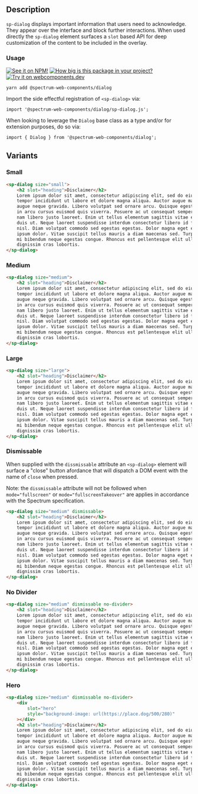 ## Description

`sp-dialog` displays important information that users need to acknowledge. They appear over the interface and block further interactions. When used directly the `sp-dialog` element surfaces a `slot` based API for deep customization of the content to be included in the overlay.

### Usage

[![See it on NPM!](https://img.shields.io/npm/v/@spectrum-web-components/dialog?style=for-the-badge)](https://www.npmjs.com/package/@spectrum-web-components/dialog)
[![How big is this package in your project?](https://img.shields.io/bundlephobia/minzip/@spectrum-web-components/dialog?style=for-the-badge)](https://bundlephobia.com/result?p=@spectrum-web-components/dialog)
[![Try it on webcomponents.dev](https://img.shields.io/badge/Try%20it%20on-webcomponents.dev-green?style=for-the-badge)](https://webcomponents.dev/edit/collection/fO75441E1Q5ZlI0e9pgq/RSDikStPmUPSioVpCsYb/src/index.ts)

```
yarn add @spectrum-web-components/dialog
```

Import the side effectful registration of `<sp-dialog>` via:

```
import '@spectrum-web-components/dialog/sp-dialog.js';
```

When looking to leverage the `Dialog` base class as a type and/or for extension purposes, do so via:

```
import { Dialog } from '@spectrum-web-components/dialog';
```

## Variants

### Small

```html
<sp-dialog size="small">
    <h2 slot="heading">Disclaimer</h2>
    Lorem ipsum dolor sit amet, consectetur adipiscing elit, sed do eiusmod
    tempor incididunt ut labore et dolore magna aliqua. Auctor augue mauris
    augue neque gravida. Libero volutpat sed ornare arcu. Quisque egestas diam
    in arcu cursus euismod quis viverra. Posuere ac ut consequat semper viverra
    nam libero justo laoreet. Enim ut tellus elementum sagittis vitae et leo
    duis ut. Neque laoreet suspendisse interdum consectetur libero id faucibus
    nisl. Diam volutpat commodo sed egestas egestas. Dolor magna eget est lorem
    ipsum dolor. Vitae suscipit tellus mauris a diam maecenas sed. Turpis in eu
    mi bibendum neque egestas congue. Rhoncus est pellentesque elit ullamcorper
    dignissim cras lobortis.
</sp-dialog>
```

### Medium

```html
<sp-dialog size="medium">
    <h2 slot="heading">Disclaimer</h2>
    Lorem ipsum dolor sit amet, consectetur adipiscing elit, sed do eiusmod
    tempor incididunt ut labore et dolore magna aliqua. Auctor augue mauris
    augue neque gravida. Libero volutpat sed ornare arcu. Quisque egestas diam
    in arcu cursus euismod quis viverra. Posuere ac ut consequat semper viverra
    nam libero justo laoreet. Enim ut tellus elementum sagittis vitae et leo
    duis ut. Neque laoreet suspendisse interdum consectetur libero id faucibus
    nisl. Diam volutpat commodo sed egestas egestas. Dolor magna eget est lorem
    ipsum dolor. Vitae suscipit tellus mauris a diam maecenas sed. Turpis in eu
    mi bibendum neque egestas congue. Rhoncus est pellentesque elit ullamcorper
    dignissim cras lobortis.
</sp-dialog>
```

### Large

```html
<sp-dialog size="large">
    <h2 slot="heading">Disclaimer</h2>
    Lorem ipsum dolor sit amet, consectetur adipiscing elit, sed do eiusmod
    tempor incididunt ut labore et dolore magna aliqua. Auctor augue mauris
    augue neque gravida. Libero volutpat sed ornare arcu. Quisque egestas diam
    in arcu cursus euismod quis viverra. Posuere ac ut consequat semper viverra
    nam libero justo laoreet. Enim ut tellus elementum sagittis vitae et leo
    duis ut. Neque laoreet suspendisse interdum consectetur libero id faucibus
    nisl. Diam volutpat commodo sed egestas egestas. Dolor magna eget est lorem
    ipsum dolor. Vitae suscipit tellus mauris a diam maecenas sed. Turpis in eu
    mi bibendum neque egestas congue. Rhoncus est pellentesque elit ullamcorper
    dignissim cras lobortis.
</sp-dialog>
```

### Dismissable

When supplied with the `dissmissable` attribute an `<sp-dialog>` element will surface a "close" button afordance that will dispatch a DOM event with the name of `close` when pressed.

Note: the `dissmissable` attribute will not be followed when `mode="fullscreen"` or `mode="fullscreenTakeover"` are applies in accordance with the Spectrum specification.

```html
<sp-dialog size="medium" dismissable>
    <h2 slot="heading">Disclaimer</h2>
    Lorem ipsum dolor sit amet, consectetur adipiscing elit, sed do eiusmod
    tempor incididunt ut labore et dolore magna aliqua. Auctor augue mauris
    augue neque gravida. Libero volutpat sed ornare arcu. Quisque egestas diam
    in arcu cursus euismod quis viverra. Posuere ac ut consequat semper viverra
    nam libero justo laoreet. Enim ut tellus elementum sagittis vitae et leo
    duis ut. Neque laoreet suspendisse interdum consectetur libero id faucibus
    nisl. Diam volutpat commodo sed egestas egestas. Dolor magna eget est lorem
    ipsum dolor. Vitae suscipit tellus mauris a diam maecenas sed. Turpis in eu
    mi bibendum neque egestas congue. Rhoncus est pellentesque elit ullamcorper
    dignissim cras lobortis.
</sp-dialog>
```

### No Divider

```html
<sp-dialog size="medium" dismissable no-divider>
    <h2 slot="heading">Disclaimer</h2>
    Lorem ipsum dolor sit amet, consectetur adipiscing elit, sed do eiusmod
    tempor incididunt ut labore et dolore magna aliqua. Auctor augue mauris
    augue neque gravida. Libero volutpat sed ornare arcu. Quisque egestas diam
    in arcu cursus euismod quis viverra. Posuere ac ut consequat semper viverra
    nam libero justo laoreet. Enim ut tellus elementum sagittis vitae et leo
    duis ut. Neque laoreet suspendisse interdum consectetur libero id faucibus
    nisl. Diam volutpat commodo sed egestas egestas. Dolor magna eget est lorem
    ipsum dolor. Vitae suscipit tellus mauris a diam maecenas sed. Turpis in eu
    mi bibendum neque egestas congue. Rhoncus est pellentesque elit ullamcorper
    dignissim cras lobortis.
</sp-dialog>
```

### Hero

```html
<sp-dialog size="medium" dismissable no-divider>
    <div
        slot="hero"
        style="background-image: url(https://place.dog/500/280)"
    ></div>
    <h2 slot="heading">Disclaimer</h2>
    Lorem ipsum dolor sit amet, consectetur adipiscing elit, sed do eiusmod
    tempor incididunt ut labore et dolore magna aliqua. Auctor augue mauris
    augue neque gravida. Libero volutpat sed ornare arcu. Quisque egestas diam
    in arcu cursus euismod quis viverra. Posuere ac ut consequat semper viverra
    nam libero justo laoreet. Enim ut tellus elementum sagittis vitae et leo
    duis ut. Neque laoreet suspendisse interdum consectetur libero id faucibus
    nisl. Diam volutpat commodo sed egestas egestas. Dolor magna eget est lorem
    ipsum dolor. Vitae suscipit tellus mauris a diam maecenas sed. Turpis in eu
    mi bibendum neque egestas congue. Rhoncus est pellentesque elit ullamcorper
    dignissim cras lobortis.
</sp-dialog>
```

<script type="module">
    import '@spectrum-web-components/dialog/sp-dialog.js';
</script>
